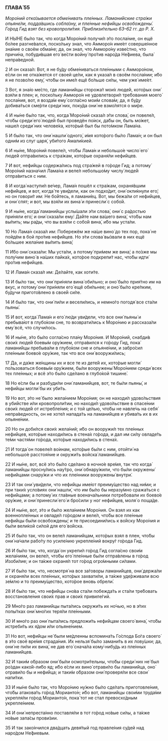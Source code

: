 ### ГЛАВА́ 55

_Моро́ний отка́зывается обме́нивать пле́нных. Ламани́йские стра́жи опьяне́ли, подда́вшись собла́зну, и пле́нные нефи́йцы освобождены́. Го́род Гид взят без кровопроли́тия. Приблизи́тельно 63–62 гг. до Р. Х._

И НЫ́НЕ бы́ло так, что когда́ Моро́ний получи́л э́то посла́ние, он ещё бо́лее разгне́вался, поско́льку знал, что Амморо́н име́ет соверше́нное зна́ние о своём обма́не; да, он знал, что Амморо́ну изве́стно, что причи́на, побуди́вшая его́ ве́сти войну́ про́тив наро́да Не́фиева, была́ непра́ведной.

2 И он сказа́л: Вот, я не бу́ду обме́ниваться пле́нными с Амморо́ном, е́сли он не отка́жется от своей це́ли, как я указа́л в своём посла́нии; и́бо я не позво́лю ему́, что́бы он име́л ещё бо́льше си́лы, чем уже́ име́ет.

3 Вот, я зна́ю ме́сто, где ламани́йцы сторожа́т мои́х люде́й, кото́рых они́ взя́ли в плен; и, поско́льку Амморо́н не удовлетвори́л тре́бования моего́ посла́ния, вот, я возда́м ему́ согла́сно мои́м слова́м; да, я бу́ду добива́ться сме́рти среди́ них, поку́да они́ не взмо́лятся о ми́ре.

4 И ны́не бы́ло так, что, когда́ Моро́ний сказа́л э́ти слова́, он повеле́л, что́бы среди́ его́ люде́й был проведён по́иск, да́бы он, быть мо́жет, наше́л среди́ них челове́ка, кото́рый был бы пото́мком Лама́на.

5 И бы́ло так, что они́ нашли́ одного́, и́мя кото́рого бы́ло Лама́н; и он был одни́м из слуг царя́, уби́того Амали́кией.

6 И ны́не, Моро́ний повеле́л, что́бы Лама́н и небольшо́е число́ его́ люде́й отпра́вились к стра́жам, кото́рые охраня́ли нефи́йцев.

7 И вот, нефи́йцы содержа́лись под стра́жей в го́роде Гид; а потому́ Моро́ний назна́чил Лама́на и веле́л небольшо́му числу́ люде́й отпра́виться с ним.

8 И когда́ наступи́л ве́чер, Лама́н пошёл к стра́жам, охраня́вшим нефи́йцев, и вот, когда́ те уви́дели, как он подхо́дит, они́ окли́кнули его́; но он говори́т им: Не бо́йтесь, я ламани́ец. Вот, мы бежа́ли от нефи́йцев, и они́ спят; и вот, мы взя́ли их вина́ и принесли́ с собо́й.

9 И ны́не, когда́ ламани́йцы услы́шали э́ти слова́, они́ с ра́достью при́няли его́; и они́ сказа́ли ему́: Да́йте нам ва́шего вина́, что́бы нам вы́пить; мы ра́ды, что вы взя́ли с собо́й вина́, и́бо мы уста́ли.

10 Но Лама́н сказа́л им: Побережём же на́ше вино́ до тех пор, пока́ не пойдём в бой про́тив нефи́йцев. Но э́ти слова́ вы́звали в них ещё бо́льшее жела́ние вы́пить вина́;

11 И́бо они́ сказа́ли: Мы уста́ли, а потому́ при́мем же вина́; а по́зже мы полу́чим вино́ в на́ших пайка́х, кото́рое подкрепи́т нас, что́бы идти́ про́тив нефи́йцев.

12 И Лама́н сказа́л им: Де́лайте, как хоти́те.

13 И бы́ло так, что они́ при́няли вина́ оби́льно; и оно́ бы́ло прия́тно им на вкус, и потому́ они́ при́няли его́ ещё оби́льнее; и оно́ бы́ло кре́пким, бу́дучи пригото́влено в свое́й си́ле.

14 И бы́ло так, что они́ пи́ли и весели́лись, и немно́го погодя́ все ста́ли пьяны́.

15 И вот, когда́ Лама́н и его́ лю́ди уви́дели, что все они́ пьяны́ и пребыва́ют в глубо́ком сне, то возврати́лись к Моро́нию и рассказа́ли ему́ всё, что случи́лось.

16 И ны́не, э́то бы́ло согла́сно пла́ну Моро́ния. И Моро́ний, снабди́в свои́х люде́й боевы́м ору́жием, отпра́вился к го́роду Гид, пока́ ламани́йцы пребыва́ли в глубо́ком сне и опьяне́нии, и забро́сил пле́нным боево́е ору́жие, так что все они́ вооружи́лись;

17 Да, и да́же же́нщины их и все те из дете́й их, кото́рые могли́ по́льзоваться боевы́м ору́жием, бы́ли вооружены́ Моро́нием среди́ всех тех пле́нных; и всё э́то бы́ло сде́лано в глубо́кой тишине́.

18 Но е́сли бы и разбуди́ли они́ ламани́йцев, вот, те бы́ли пьяны́, и нефи́йцы могли́ бы их уби́ть.

19 Но вот, э́то не́ было жела́нием Моро́ния; он не находи́л удово́льствия в уби́йстве и́ли кровопроли́тии, но находи́л удово́льствие в спасе́нии свои́х люде́й от истребле́ния; и с той це́лью, что́бы не навле́чь на себя́ непра́ведность, он не хоте́л напада́ть на ламани́йцев и убива́ть их в их опьяне́нии.

20 Но он доби́лся свои́х жела́ний; и́бо он вооружи́л тех пле́нных нефи́йцев, кото́рые находи́лись в стена́х го́рода, и дал им си́лу овладе́ть те́ми частя́ми го́рода, кото́рые находи́лись в стена́х.

21 И тогда́ он повеле́л во́инам, кото́рые бы́ли с ним, отойти́ на небольшо́е расстоя́ние и окружи́ть войска́ ламани́йцев.

22 И ны́не, вот, всё э́то бы́ло сде́лано в ночно́е вре́мя, так что когда́ ламани́йцы просну́лись нау́тро, они́ обнару́жили, что бы́ли окружены́ нефи́йцами снару́жи и что их пле́нники вооружены́ внутри́.

23 И так они́ уви́дели, что нефи́йцы име́ют преиму́щество над ни́ми; и при таки́х усло́виях они́ нашли́, что им бы́ло бы неразу́мно сража́ться с нефи́йцами; а потому́ их гла́вные военача́льники потре́бовали их боево́е ору́жие, и они́ принесли́ его́ и бро́сили у ног нефи́йцев, моля́ о поща́де.

24 И ны́не, вот, э́то и бы́ло жела́нием Моро́ния. Он взял их как военнопле́нных и овладе́л го́родом и веле́л, что́бы все пле́нные нефи́йцы бы́ли освобождены́; и те присоедини́лись к во́йску Моро́ния и бы́ли вели́кой си́лой для его́ во́йска.

25 И бы́ло так, что он веле́л ламани́йцам, кото́рых взял в плен, что́бы они́ на́чали рабо́ту по усиле́нию укрепле́ний вокру́г го́рода Гид.

26 И бы́ло так, что, когда́ он укрепи́л го́род Гид согла́сно свои́м жела́ниям, он веле́л, что́бы его́ пле́нные бы́ли отпра́влены в го́род Изоби́лие; и он та́кже охраня́л тот го́род огро́мными си́лами.

27 И бы́ло так, что, несмотря́ на все за́говоры ламани́йцев, они́ держа́ли и охраня́ли всех пле́нных, кото́рых захвати́ли, а та́кже уде́рживали всю зе́млю и то преиму́щество, кото́рое вновь обрели́.

28 И бы́ло так, что нефи́йцы сно́ва ста́ли побежда́ть и ста́ли тре́бовать восстановле́ния свои́х прав и свои́х привиле́гий.

29 Мно́го раз ламани́йцы пыта́лись окружи́ть их но́чью, но в э́тих попы́тках они́ мно́гих теря́ли пле́нными.

30 И мно́го раз они́ пыта́лись предложи́ть нефи́йцам своего́ вина́, что́бы истреби́ть их я́дом и́ли опьяне́нием.

31 Но вот, нефи́йцы не́ были ме́дленны вспомина́ть Го́спода Бо́га своего́ в э́то своё вре́мя страда́ния. Их нельзя́ бы́ло замани́ть в их лову́шки; да, они́ не пи́ли их вина́, не дав его́ снача́ла кому́-нибу́дь из пле́нных ламани́йцев.

32 И таки́м о́бразом они́ бы́ли осмотри́тельны, что́бы среди́ них не́ был ро́здан како́й-ли́бо яд; и́бо е́сли их вино́ отрави́ло бы ламани́йца, оно́ отрави́ло бы и нефи́йца; и таки́м о́бразом они́ проверя́ли все свои́ напи́тки.

33 И ны́не бы́ло так, что Моро́нию ну́жно бы́ло сде́лать приготовле́ния, что́бы атакова́ть го́род Морианто́н; и́бо вот, ламани́йцы свои́ми труда́ми укрепля́ли го́род Морианто́н, пока́ тот не стал превосхо́дным укрепле́нием.

34 И они́ непреста́нно поставля́ли в тот го́род но́вые си́лы, а та́кже но́вые запа́сы прови́зии.

35 И так зако́нчился два́дцать девя́тый год правле́ния су́дей над наро́дом Не́фиевым.
